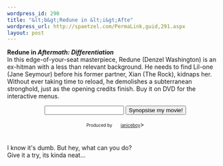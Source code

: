 ```yaml
--- 
wordpress_id: 290
title: "&lt;b&gt;Redune in &lt;i&gt;Afte"
wordpress_url: http://spaetzel.com/PermaLink,guid,291.aspx
layout: post
---
```

<b>Redune in <i>Aftermath: Differentiation</i></b>
        <br />
        In this edge-of-your-seat masterpiece, Redune (Denzel Washington) is an ex-hitman
        with a less than relevant background. He needs to find Lil-one (Jane Seymour) before
        his former partner, Xian (The Rock), kidnaps her. Without ever taking time to reload,
        he demolishes a subterranean stronghold, just as the opening credits finish. Buy it
        on DVD for the interactive menus.<div style="text-align: center;">
        <form method="GET" action="http://www.haydenpratt.com/moviesynopsis.pl">
        <input type="text" size="20" name="n1">
        <input type="submit" value="Synopsise my movie!">
        </div>
        <div style="text-align: center;"><font size="-2">Produced by <a href="http://www.livejournal.com/users/ianiceboy/"><img src="http://www.haydenpratt.com/userinfo.gif" width=17 height=17 border=0 align="absmiddle">ianiceboy</a></font>>
        </div>
        <br />
        <br />
        I know it's dumb. But hey, what can you do?<br />
        Give it a try, its kinda neat...<img width="0" height="0" src="http://spaetzel.com/aggbug.ashx?id=291" />
